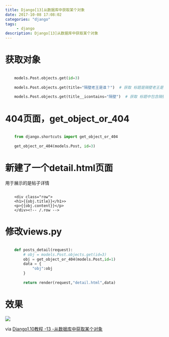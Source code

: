 ```yaml
---
title: Django[13]从数据库中获取某个对象
date: 2017-10-08 17:08:02 
categories: "django" 
tags: 
     - django
description: Django[13]从数据库中获取某个对象
---
```

# 获取对象

``` python

	models.Post.objects.get(id=3)
	
	models.Post.objects.get(title="隔壁老王是谁？")  # 获取 标题是隔壁老王是谁？的帖子
	
	models.Post.objects.get(title__icontains="隔壁")  # 获取 标题中包含隔壁两个字 的帖子

```

# 404页面，get_object_or_404

``` python

	from django.shortcuts import get_object_or_404
	
	get_object_or_404(models.Post, id=3)

```

# 新建了一个detail.html页面

用于展示的是帖子详情

```

	<div class="row">
	<h1>{{obj.title}}</h1>>
	<p>{{obj.content}}</p>
	</div><!-- /.row -->
```

# 修改views.py
``` python

	def posts_detail(request):
		# obj = models.Post.objects.get(id=3)
		obj = get_object_or_404(models.Post,id=1)
		data = {
			"obj":obj
		}
	
		return render(request,"detail.html",data)
```
# 效果
![](https://i.imgur.com/F2lHBVY.png)

via [Django1.10教程 -13 -从数据库中获取某个对象](http://v.youku.com/v_show/id_XMjUzMTM1NDM2MA==.html?spm=a2h0j.8191423.playlist_content.5!16~5~5~A&&f=28961906&from=y1.2-3.4.16)
